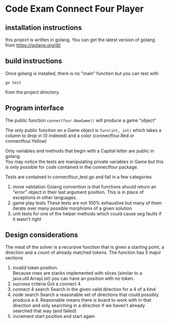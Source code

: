 # Code Exam Connect Four Player

## installation instructions

this project is written in golang.  You can get the latest version of golang 
from https://golang.org/dl/

## build instructions

Once golang is installed, there is no "main" function but you can test with

`go test` 

from the project directory.  

## Program interface

The public function `connectfour.NewGame()` will produce a game "object"

The only public function on a Game object is `Turn(int, int)` which takes a column
to drop in (0 indexed) and a color (connectfour.Red or connectfour.Yellow)

Only variables and methods that begin with a Capital letter are public in golang.  
You may notice the tests are manipulating private variables in Game but this is only 
possible for code contained in the connectfour package. 

Tests are contained in connectfour_test.go and fall in a few categories
1) move validation
   Golang convention is that functions should return an "error" object in their last
   argument position.  This is in place of exceptions in other languages. 
2) game play tests
   These tests are not 100% exhaustive but many of them iterate over many possible morphisms of a given solution 
3) unit tests for one of the helper methods which could cause seg faults if it wasn't    right

## Design considerations

The meat of the solver is a recursive function that is given a starting point, a 
direction and a count of already matched tokens.  The function has 5 major sections

1) invalid token position.  
   Because rows are stacks implemented with slices (similar to a java.util.ArrayList) you can have an position with no token. 
2) success criteria 
   Got a connect 4
3) connect 4 search 
   Search in the given valid direction for a 4 of a kind
4) node search
   Search a reasonable set of directions that could possibly produce a 4. 
   Reasonable means there is board to work with in that direction and only searching 
   in a direction if we haven't already searched that way (and failed)
5) increment start position and start again
